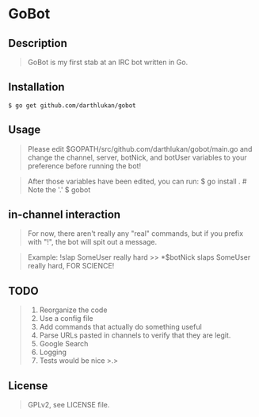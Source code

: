 GoBot
========


## Description

> GoBot is my first stab at an IRC bot written in Go.

## Installation

    $ go get github.com/darthlukan/gobot


## Usage

> Please edit $GOPATH/src/github.com/darthlukan/gobot/main.go and change the channel,
> server, botNick, and botUser variables to your preference before running the bot!

> After those variables have been edited, you can run:
    $ go install .    # Note the '.'
    $ gobot


## in-channel interaction

> For now, there aren't really any "real" commands, but if you prefix with "!", the bot will spit out a message.

> Example:
    !slap SomeUser really hard
    >> *$botNick slaps SomeUser really hard, FOR SCIENCE!


## TODO

> 1. Reorganize the code
> 2. Use a config file
> 3. Add commands that actually do something useful
> 4. Parse URLs pasted in channels to verify that they are legit.
> 5. Google Search
> 6. Logging
> 7. Tests would be nice >.>

## License

> GPLv2, see LICENSE file.
